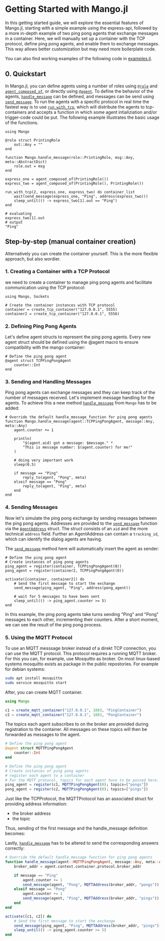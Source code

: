 # Getting Started with Mango.jl

In this getting started guide, we will explore the essential features of Mango.jl, starting with a simple example using the express-api, followed by a more in-depth example of two ping pong agents that exchange messages in a container. Here, we will manually set up a container with the TCP protocol, define ping pong agents, and enable them to exchange messages. This way allows better customization but may need more boilerplate code.

You can also find working examples of the following code in [examples.jl](../../test/examples.jl).

## 0. Quickstart

In Mango.jl, you can define agents using a number of roles using [`@role`](@ref) and [`agent_composed_of`](@ref), or directly using [`@agent`](@ref). To define the behavior of the agents, [`handle_message`](@ref) can be defined, and messages can be send using [`send_message`](@ref). To run the agents with a specific protocol in real time the fastest way is to use [`run_with_tcp`](@ref), which will distribute the agents to tcp-containers and accepts a function in which some agent intializiation and/or trigger-code could be put. The following example illustrates the basic usage of the functions.

```jldoctest
using Mango

@role struct PrintingRole
    out::Any = ""
end

function Mango.handle_message(role::PrintingRole, msg::Any, meta::AbstractDict)
    role.out = msg
end

express_one = agent_composed_of(PrintingRole())
express_two = agent_composed_of(PrintingRole(), PrintingRole())

run_with_tcp(2, express_one, express_two) do container_list
    wait(send_message(express_one, "Ping", address(express_two)))
    sleep_until(() -> express_two[1].out == "Ping")
end

# evaluating
express_two[1].out
# output
"Ping"
```

## Step-by-step (manual container creation)

Alternatively you can create the container yourself. This is the more flexible approach, but also wordier.

### 1. Creating a Container with a TCP Protocol

we need to create a container to manage ping pong agents and facilitate communication using the TCP protocol:

```@example tcp_gs
using Mango, Sockets

# Create the container instances with TCP protocol
container = create_tcp_container("127.0.0.1", 5555)
container2 = create_tcp_container("127.0.0.1", 5556)
```

### 2. Defining Ping Pong Agents

Let's define agent structs to represent the ping pong agents. Every new agent struct should be defined using the @agent macro to ensure compatibility with the mango container:

```@example tcp_gs
# Define the ping pong agent
@agent struct TCPPingPongAgent
    counter::Int
end
```

### 3. Sending and Handling Messages

Ping pong agents can exchange messages and they can keep track of the number of messages received. Let's implement message handling for the agents. To achieve this a new method [`handle_message`](@ref) from `Mango` has to be added:

```@example tcp_gs
# Override the default handle_message function for ping pong agents
function Mango.handle_message(agent::TCPPingPongAgent, message::Any, meta::Any)
    agent.counter += 1

    println(
        "$(agent.aid) got a message: $message." *
        "This is message number: $(agent.counter) for me!"
    )

    # doing very important work
    sleep(0.5)

    if message == "Ping"
        reply_to(agent, "Pong", meta)
    elseif message == "Pong"
        reply_to(agent, "Ping", meta)
    end
end
```

### 4. Sending Messages

Now let's simulate the ping pong exchange by sending messages between the ping pong agents. 
Addresses are provided to the [`send_message`](@ref) function via the [`AgentAddress`](@ref) struct.
The struct consists of an `aid` and the more technical `address` field. Further an AgentAddress 
can contain a `tracking_id`, which can identify the dialog agents are having.

The [`send_message`](@ref) method here will automatically insert the agent as sender:

```@example tcp_gs
# Define the ping pong agent
# Create instances of ping pong agents
ping_agent = register(container, TCPPingPongAgent(0))
pong_agent = register(container2, TCPPingPongAgent(0))

activate([container, container2]) do
    # Send the first message to start the exchange
    send_message(ping_agent, "Ping", address(pong_agent))

    # wait for 5 messages to have been sent
    sleep_until(() -> ping_agent.counter >= 5)
end
```

In this example, the ping pong agents take turns sending "Ping" and "Pong" messages to each other, incrementing their counters. After a short moment, we can see the result of the ping pong process.

### 5. Using the MQTT Protocol
To use an MQTT messsage broker instead of a direkt TCP connection, you can use the MQTT protocol. This protocol requires a running MQTT broker. For this you can, for example, use Mosquitto as broker. On most linux-based systems mosquitto exists as package in the public repostories. For example for debian systems:

```bash
sudo apt install mosquitto
sudo service mosquitto start
```

After, you can create MQTT container.

```julia
using Mango

c1 = create_mqtt_container("127.0.0.1", 1883, "PingContainer")
c2 = create_mqtt_container("127.0.0.1", 1883, "PongContainer")
```

The topics each agent subscribes to on the broker are provided during registration to the container.
All messages on these topics will then be forwarded as messages to the agent.

```julia
# Define the ping pong agent
@agent struct MQTTPingPongAgent
    counter::Int
end

# Define the ping pong agent
# Create instances of ping pong agents
# register each agent to a container
# For the MQTT protocol, topics for each agent have to be passed here.
ping_agent = register(c1, MQTTPingPongAgent(0); topics=["pongs"])
pong_agent = register(c2, MQTTPingPongAgent(0); topics=["pings"])
```

Just like the TCPProtocol, the MQTTProtocol has an associated struct for providing address information:
* the broker address
* the topic

Thus, sending of the first message and the handle_message definition becomes:

Lastly, [`handle_message`](@ref) has to be altered to send the corresponding answers correctly:

```julia
# Override the default handle_message function for ping pong agents
function handle_message(agent::MQTTPingPongAgent, message::Any, meta::Any)
    broker_addr = agent.context.container.protocol.broker_addr

    if message == "Ping"
        agent.counter += 1
        send_message(agent, "Pong", MQTTAddress(broker_addr, "pongs"))
    elseif message == "Pong"
        agent.counter += 1
        send_message(agent, "Ping", MQTTAddress(broker_addr, "pings"))
    end
end

activate([c1, c2]) do
    # Send the first message to start the exchange
    send_message(ping_agent, "Ping", MQTTAddress(broker_addr, "pings"))
    sleep_until(() -> ping_agent.counter >= 5)
end
```
